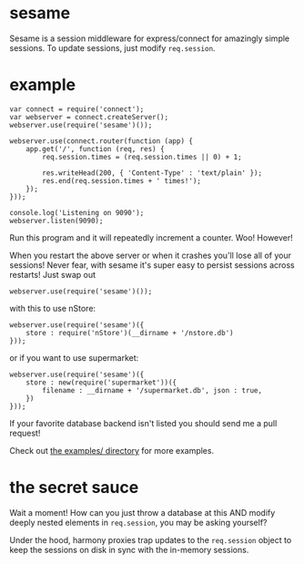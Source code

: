 sesame
======

Sesame is a session middleware for express/connect for amazingly simple
sessions. To update sessions, just modify `req.session`.

example
=======

    var connect = require('connect');
    var webserver = connect.createServer();
    webserver.use(require('sesame')());
    
    webserver.use(connect.router(function (app) {
        app.get('/', function (req, res) {
            req.session.times = (req.session.times || 0) + 1;
            
            res.writeHead(200, { 'Content-Type' : 'text/plain' });
            res.end(req.session.times + ' times!');
        });
    }));
    
    console.log('Listening on 9090');
    webserver.listen(9090);

Run this program and it will repeatedly increment a counter. Woo!
However!

When you restart the above server or when it crashes you'll lose all of your
sessions! Never fear, with sesame it's super easy to persist sessions across
restarts! Just swap out

    webserver.use(require('sesame')());

with this to use nStore:

    webserver.use(require('sesame')({
        store : require('nStore')(__dirname + '/nstore.db')
    }));

or if you want to use supermarket:

    webserver.use(require('sesame')({ 
        store : new(require('supermarket'))({
            filename : __dirname + '/supermarket.db', json : true,
        })
    }));

If your favorite database backend isn't listed you should send me a pull
request!

Check out
[the examples/ directory](https://github.com/substack/node-sesame/tree/master/examples)
for more examples.

the secret sauce
================

Wait a moment! How can you just throw a database at this AND modify deeply
nested elements in `req.session`, you may be asking yourself?

Under the hood, harmony proxies trap updates to the `req.session` object to keep
the sessions on disk in sync with the in-memory sessions.
